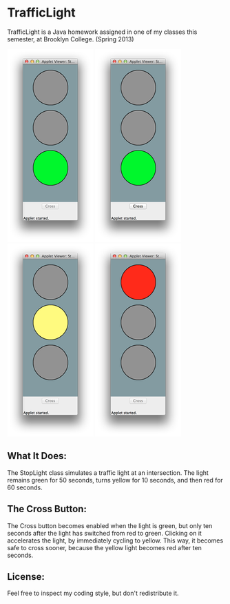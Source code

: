 TrafficLight
============

TrafficLight is a Java homework assigned in one of my classes this semester, at Brooklyn College. (Spring 2013)

![Green Light, Button Disabled](./screenshots/green.png)
![Green Light, Button Enabled](./screenshots/green-button.png)
![Yellow Light](./screenshots/yellow.png)
![Red Light](./screenshots/red.png)

What It Does:
---
The StopLight class simulates a traffic light at an intersection. The light remains green for 50 seconds, turns yellow for 10 seconds, and then red for 60 seconds. 

The Cross Button:
---
The Cross button becomes enabled when the light is green, but only ten seconds after the light has switched from red to green. Clicking on it accelerates the light, by immediately cycling to yellow. This way, it becomes safe to cross sooner, because the yellow light becomes red after ten seconds.

License:
---
Feel free to inspect my coding style, but don't redistribute it.